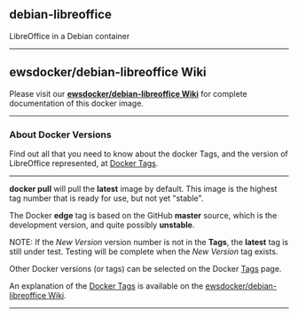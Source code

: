 ## debian-libreoffice
LibreOffice in a Debian container
____  

## ewsdocker/debian-libreoffice Wiki  

Please visit our [**ewsdocker/debian-libreoffice Wiki**](https://github.com/ewsdocker/debian-libreoffice/wiki/QuickStart) for complete documentation of this docker image.  
____  

### About Docker Versions  

Find out all that you need to know about the docker Tags, and the version of LibreOffice represented, at [Docker Tags](https://github.com/ewsdocker/debian-libreoffice/wiki/DockerTags).  
_____________________  

**docker pull** will pull the **latest** image by default.  This image is the highest tag number that is ready for use, but not yet "stable".

The Docker **edge** tag is based on the GitHub **master** source, which is the development version, and quite possibly **unstable**.  

NOTE: If the _New Version_ version number is not in the **Tags**, the **latest** tag is still under test.  Testing will be complete when the _New Version_ tag exists.

Other Docker versions (or tags) can be selected on the Docker [Tags](https://hub.docker.com/r/ewsdocker/debian-libreoffice/tags/) page.  

An explanation of the [Docker Tags](https://github.com/ewsdocker/debian-libreoffice/wiki/DockerTags) is available on the [ewsdocker/debian-libreoffice Wiki](https://github.com/ewsdocker/debian-libreoffice/wiki).
____
